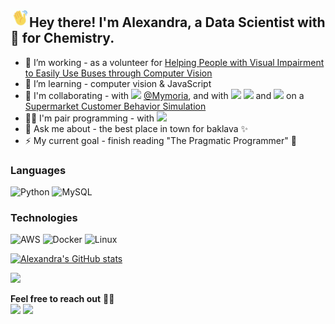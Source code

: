 <h2><img src="./assets/hand-wave.gif" width='30'>Hey there! I'm Alexandra, a Data Scientist with 💚 for Chemistry.</h2>

- 🔭 I’m working - as a volunteer for [Helping People with Visual Impairment to Easily Use Buses through Computer Vision](https://omdena.com/challenges/ai-visual-impairment/)
- 🌱 I’m learning - computer vision & JavaScript
- 🎯 I'm collaborating - with <a href="https://github.com/DevFiachra"><img src="https://img.shields.io/badge/-Devin-0077B5?style=plastic&logo=GitHub&logoColor=white"/></a> [@Mymoria](https://www.mymoria.de/), and with <a href="https://github.com/AlphanAksoyoglu/"><img src="https://img.shields.io/badge/-Alphan-0077B5?style=plastic&logo=GitHub&logoColor=white"/></a> <a href="https://github.com/pavrmk"><img src="https://img.shields.io/badge/-Pavel-0077B5?style=plastic&logo=GitHub&logoColor=white"/></a> and <a href="https://github.com/lenaromanenko"><img src="https://img.shields.io/badge/-Lena-0077B5?style=plastic&logo=GitHub&logoColor=white"/></a> on a [Supermarket Customer Behavior Simulation](https://github.com/AlphanAksoyoglu/supermarket_markov_simulation)
- 👯‍♀️ I'm pair programming - with [![](https://img.shields.io/badge/-Pradeep-0e76a8?style=plastic&logo=Linkedin&logoColor=white)](https://www.linkedin.com/in/pradeep-vip/) 
- 💬 Ask me about - the best place in town for baklava ✨
- ⚡ My current goal - finish reading "The Pragmatic Programmer" 📖  

### Languages

![Python](https://img.shields.io/badge/-Python-ffffff?&logo=python)
![MySQL](https://img.shields.io/badge/-MYSQL-ffffff?&logo=MySQL)

### Technologies

![AWS](https://img.shields.io/badge/-AWS-ffffff?&logo=Amazon-AWS&logoColor=FF9900)
![Docker](https://img.shields.io/badge/-Docker-ffffff?&logo=Docker)
![Linux](https://img.shields.io/badge/-Linux-ffffff?&logo=Linux&logoColor=FCC624)

[![Alexandra's GitHub stats](https://github-readme-stats.vercel.app/api?username=ai-aksoyoglu&count_private=true&show_icons=true&theme=chartreuse-dark&hide_title=true)](https://github.com/ai-aksoyoglu/github-readme-stats)

![](https://komarev.com/ghpvc/?username=ai-aksoyoglu&color=brightgreen&label=hits+👀)

__Feel free to reach out__ 🤝🏻  
[![](https://img.shields.io/badge/-Connect-0e76a8?style=plastic&logo=Linkedin&logoColor=white)](https://www.linkedin.com/in/ai-aksoyoglu/)
[![](https://img.shields.io/badge/-ai&period;aksoyoglu@protonmail.com-505264?style=plastic&logo=ProtonMail&logoColor=white)](mailto:ai.aksoyoglu@protonmail.com)

<!--
<a href="mailto:ai-aksoyoglu@protonmail.com"><img src="https://img.shields.io/badge/-ai&minus;aksoyoglu@protonmail.com-D14836?style=splastic&logo=ProtonMail&logoColor=white&Color=#195340"/></a>

__Feel free to reach out__ [<img align="left" alt="linkedin" width="25px" src="assets/linkedin.png" />](https://www.linkedin.com/in/ai-aksoyoglu/)&nbsp;&nbsp;&nbsp;[<img alt="email" width="29px" src="assets/gmail.png" />](mailto:ai-aksoyoglu@protonmail.com) 
**ai-aksoyoglu/ai-aksoyoglu** is a ✨ _special_ ✨ repository because its `README.md` (this file) appears on your GitHub profile.


Resources: 
https://github.com/ariasdrea/ariasdrea
https://github.com/AVS1508
https://github.com/ABSphreak
https://github.com/adamalston


Here are some ideas to get you started:

- 🔭 I’m currently working on ...
- 🌱 I’m currently learning ...
- 👯 I’m looking to collaborate on ...
- 🤔 I’m looking for help with ...
- 💬 Ask me about ...
- 📫 How to reach me: ...
- 😄 Pronouns: ...
- ⚡ Fun fact: ...
-->
